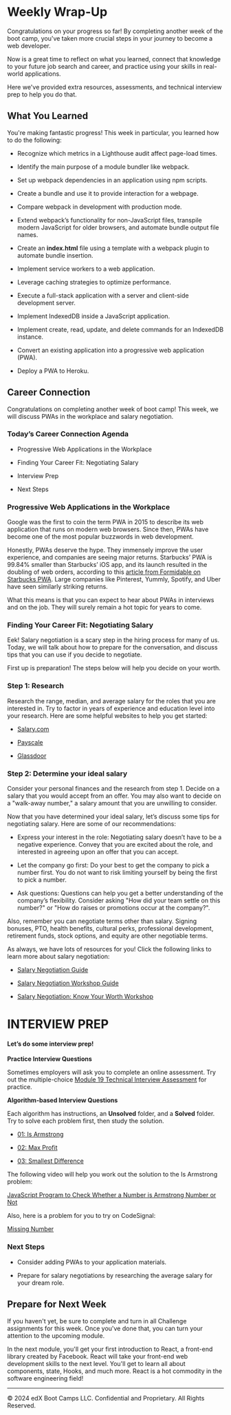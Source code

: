 # Weekly Wrap-Up
Congratulations on your progress so far! By completing another week of the boot camp, you've taken more crucial steps in your journey to become a web developer.

Now is a great time to reflect on what you learned, connect that knowledge to your future job search and career, and practice using your skills in real-world applications.

Here we've provided extra resources, assessments, and technical interview prep to help you do that.

## What You Learned
You're making fantastic progress! This week in particular, you learned how to do the following:

* Recognize which metrics in a Lighthouse audit affect page-load times.

* Identify the main purpose of a module bundler like webpack.

* Set up webpack dependencies in an application using npm scripts.

* Create a bundle and use it to provide interaction for a webpage.

* Compare webpack in development with production mode.

* Extend webpack’s functionality for non-JavaScript files, transpile modern JavaScript for older browsers, and automate bundle output file names.

* Create an **index.html** file using a template with a webpack plugin to automate bundle insertion.

* Implement service workers to a web application.

* Leverage caching strategies to optimize performance.

* Execute a full-stack application with a server and client-side development server.

* Implement IndexedDB inside a JavaScript application.

* Implement create, read, update, and delete commands for an IndexedDB instance.

* Convert an existing application into a progressive web application (PWA).

* Deploy a PWA to Heroku.

## Career Connection
Congratulations on completing another week of boot camp! This week, we will discuss PWAs in the workplace and salary negotiation.

### Today’s Career Connection Agenda
* Progressive Web Applications in the Workplace

* Finding Your Career Fit: Negotiating Salary

* Interview Prep

* Next Steps

### Progressive Web Applications in the Workplace
Google was the first to coin the term PWA in 2015 to describe its web application that runs on modern web browsers. Since then, PWAs have become one of the most popular buzzwords in web development.

Honestly, PWAs deserve the hype. They immensely improve the user experience, and companies are seeing major returns. Starbucks’ PWA is 99.84% smaller than Starbucks’ iOS app, and its launch resulted in the doubling of web orders, according to this [article from Formidable on Starbucks PWA](https://formidable.com/work/starbucks-progressive-web-app/). Large companies like Pinterest, Yummly, Spotify, and Uber have seen similarly striking returns.

What this means is that you can expect to hear about PWAs in interviews and on the job. They will surely remain a hot topic for years to come.

### Finding Your Career Fit: Negotiating Salary

[](../../../images/coding-career-job-offers.png)

Eek! Salary negotiation is a scary step in the hiring process for many of us. Today, we will talk about how to prepare for the conversation, and discuss tips that you can use if you decide to negotiate.

First up is preparation! The steps below will help you decide on your worth.

### Step 1: Research
Research the range, median, and average salary for the roles that you are interested in. Try to factor in years of experience and education level into your research. Here are some helpful websites to help you get started:

* [Salary.com](https://www.salary.com/)

* [Payscale](https://www.payscale.com/)

* [Glassdoor](https://www.glassdoor.com/Salaries/index.htm)

### Step 2: Determine your ideal salary
Consider your personal finances and the research from step 1. Decide on a salary that you would accept from an offer. You may also want to decide on a "walk-away number," a salary amount that you are unwilling to consider.

Now that you have determined your ideal salary, let’s discuss some tips for negotiating salary. Here are some of our recommendations:

* Express your interest in the role: Negotiating salary doesn’t have to be a negative experience. Convey that you are excited about the role, and interested in agreeing upon an offer that you can accept.

* Let the company go first: Do your best to get the company to pick a number first. You do not want to risk limiting yourself by being the first to pick a number.

* Ask questions: Questions can help you get a better understanding of the company’s flexibility. Consider asking "How did your team settle on this number?" or "How do raises or promotions occur at the company?".

Also, remember you can negotiate terms other than salary. Signing bonuses, PTO, health benefits, cultural perks, professional development, retirement funds, stock options, and equity are other negotiable terms.

As always, we have lots of resources for you! Click the following links to learn more about salary negotiation:

* [Salary Negotiation Guide](https://careernetwork.2u.com/articles/salary-negotiation-guide/)

* [Salary Negotiation Workshop Guide](https://docs.google.com/spreadsheets/d/1zZmNwnWuO78by42fkmjdIwlqO8rstKSKVmiZj_6QgGU/edit#gid=0)

* [Salary Negotiation: Know Your Worth Workshop](https://careernetwork.2u.com/events/)

# INTERVIEW PREP
#### Let’s do some interview prep!

**Practice Interview Questions**

Sometimes employers will ask you to complete an online assessment. Try out the multiple-choice [Module 19 Technical Interview Assessment](https://forms.gle/FAgrQSCzrJxN6sj89) for practice.

**Algorithm-based Interview Questions**

Each algorithm has instructions, an **Unsolved** folder, and a **Solved** folder. Try to solve each problem first, then study the solution.

* [01: Is Armstrong](https://static.fullstack-bootcamp.com/algorithms/19-PWA/01-is-armstrong.zip)

* [02: Max Profit](https://static.fullstack-bootcamp.com/algorithms/19-PWA/02-max-profit.zip)

* [03: Smallest Difference](https://static.fullstack-bootcamp.com/algorithms/19-PWA/03-smallest-difference.zip)

The following video will help you work out the solution to the Is Armstrong problem:

[JavaScript Program to Check Whether a Number is Armstrong Number or Not](https://www.youtube.com/watch?v=4de3qBdPG1A)

Also, here is a problem for you to try on CodeSignal:

[Missing Number](https://app.codesignal.com/public-test/xttcwYyLzN9udSHRm/oEiyqtuFgGaFLj)

### Next Steps
* Consider adding PWAs to your application materials.

* Prepare for salary negotiations by researching the average salary for your dream role.

## Prepare for Next Week
If you haven't yet, be sure to complete and turn in all Challenge assignments for this week. Once you've done that, you can turn your attention to the upcoming module.

In the next module, you'll get your first introduction to React, a front-end library created by Facebook. React will take your front-end web development skills to the next level. You'll get to learn all about components, state, Hooks, and much more. React is a hot commodity in the software engineering field!

---
© 2024 edX Boot Camps LLC. Confidential and Proprietary. All Rights Reserved.